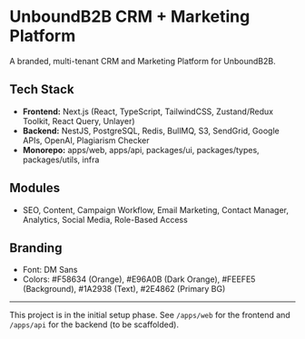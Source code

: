 # UnboundB2B CRM + Marketing Platform

A branded, multi-tenant CRM and Marketing Platform for UnboundB2B.

## Tech Stack
- **Frontend:** Next.js (React, TypeScript, TailwindCSS, Zustand/Redux Toolkit, React Query, Unlayer)
- **Backend:** NestJS, PostgreSQL, Redis, BullMQ, S3, SendGrid, Google APIs, OpenAI, Plagiarism Checker
- **Monorepo:** apps/web, apps/api, packages/ui, packages/types, packages/utils, infra

## Modules
- SEO, Content, Campaign Workflow, Email Marketing, Contact Manager, Analytics, Social Media, Role-Based Access

## Branding
- Font: DM Sans
- Colors: #F58634 (Orange), #E96A0B (Dark Orange), #FEEFE5 (Background), #1A2938 (Text), #2E4862 (Primary BG)

---

This project is in the initial setup phase. See `/apps/web` for the frontend and `/apps/api` for the backend (to be scaffolded).
